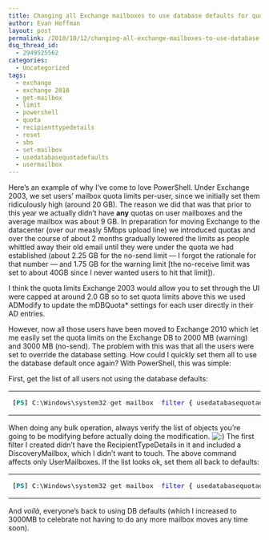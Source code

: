 ```yaml
---
title: Changing all Exchange mailboxes to use database defaults for quota limits with PowerShell
author: Evan Hoffman
layout: post
permalink: /2010/10/12/changing-all-exchange-mailboxes-to-use-database-defaults-for-quota-limits-with-powershell/
dsq_thread_id:
  - 2949525562
categories:
  - Uncategorized
tags:
  - exchange
  - exchange 2010
  - get-mailbox
  - limit
  - powershell
  - quota
  - recipienttypedetails
  - reset
  - sbs
  - set-mailbox
  - usedatabasequotadefaults
  - usermailbox
---
```

Here&#8217;s an example of why I&#8217;ve come to love PowerShell. Under Exchange 2003, we set users&#8217; mailbox quota limits per-user, since we initially set them ridiculously high (around 20 GB). The reason we did that was that prior to this year we actually didn&#8217;t have **any** quotas on user mailboxes and the average mailbox was about 9 GB. In preparation for moving Exchange to the datacenter (over our measly 5Mbps upload line) we introduced quotas and over the course of about 2 months gradually lowered the limits as people whittled away their old email until they were under the quota we had established (about 2.25 GB for the no-send limit &#8212; I forgot the rationale for that number &#8212; and 1.75 GB for the warning limit [the no-receive limit was set to about 40GB since I never wanted users to hit that limit]).

I think the quota limits Exchange 2003 would allow you to set through the UI were capped at around 2.0 GB so to set quota limits above this we used ADModify to update the mDBQuota* settings for each user directly in their AD entries.

However, now all those users have been moved to Exchange 2010 which let me easily set the quota limits on the Exchange DB to 2000 MB (warning) and 3000 MB (no-send). The problem with this was that all the users were set to override the database setting. How could I quickly set them all to use the database default once again? With PowerShell, this was simple:

First, get the list of all users not using the database defaults:

<div class="wp_syntax">
  <table>
    <tr>
      <td class="code">
        <pre class="powershell" style="font-family:monospace;"><span style="color: #000000;">&#91;</span><span style="color: #008080; font-weight: bold;">PS</span><span style="color: #000000;">&#93;</span> C:\Windows\system32<span style="color: pink;">&gt;</span>get<span style="color: pink;">-</span>mailbox <span style="color: pink;">-</span><span style="color: #0000FF;">filter</span> <span style="color: #000000;">&#123;</span> usedatabasequotadefaults <span style="color: #FF0000;">-eq</span> <span style="color: #800080;">$false</span> <span style="color: #FF0000;">-AND</span> recipientTypeDetails <span style="color: #FF0000;">-eq</span> <span style="color: #800000;">'usermailbox'</span>  <span style="color: #000000;">&#125;</span></pre>
      </td>
    </tr>
  </table>
</div>

When doing any bulk operation, always verify the list of objects you&#8217;re going to be modifying before actually doing the modification. <img src="http://www.evanhoffman.com/evan/wp-includes/images/smilies/icon_smile.gif" alt=":)" class="wp-smiley" /> The first filter I created didn&#8217;t have the RecipientTypeDetails in it and included a DiscoveryMailbox, which I didn&#8217;t want to touch. The above command affects only UserMailboxes. If the list looks ok, set them all back to defaults:

<div class="wp_syntax">
  <table>
    <tr>
      <td class="code">
        <pre class="powershell" style="font-family:monospace;"><span style="color: #000000;">&#91;</span><span style="color: #008080; font-weight: bold;">PS</span><span style="color: #000000;">&#93;</span> C:\Windows\system32<span style="color: pink;">&gt;</span>get<span style="color: pink;">-</span>mailbox <span style="color: pink;">-</span><span style="color: #0000FF;">filter</span> <span style="color: #000000;">&#123;</span> usedatabasequotadefaults <span style="color: #FF0000;">-eq</span> <span style="color: #800080;">$false</span> <span style="color: #FF0000;">-AND</span> recipientTypeDetails <span style="color: #FF0000;">-eq</span> <span style="color: #800000;">'usermailbox'</span>  <span style="color: #000000;">&#125;</span> <span style="color: pink;">|</span> set<span style="color: pink;">-</span>mailbox <span style="color: pink;">-</span>UseDatabaseQuotaDefaults $true</pre>
      </td>
    </tr>
  </table>
</div>

And *voilà*, everyone&#8217;s back to using DB defaults (which I increased to 3000MB to celebrate not having to do any more mailbox moves any time soon).